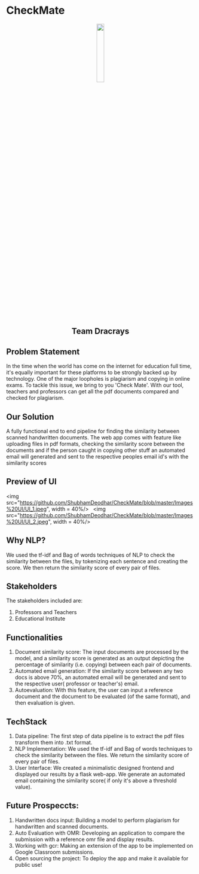 # CheckMate
<p align="center">
<img src="https://github.com/ShubhamDeodhar/CheckMate/blob/master/image.jpg" width=20%/>


<h2 align="center">Team Dracrays</h2>

## Problem Statement

In the time when the world has come on the internet for education full time, it's equally important for these platforms to be strongly backed up by technology. One of the major loopholes is plagiarism and copying in online exams. To tackle this issue, we bring to you 'Check Mate'. 
With our tool, teachers and professors can get all the pdf documents compared and checked for plagiarism. 

## Our Solution

A fully functional end to end pipeline for finding the similarity between scanned handwritten documents. The web app comes with feature like uploading files in pdf formats, checking the similarity score between the documents and if the person caught in copying other stuff an automated email will generated and sent to the respective peoples email id's with the similarity scores

## Preview of UI

<img src="https://github.com/ShubhamDeodhar/CheckMate/blob/master/Images%20UI/UI_1.jpeg", width = 40%/> &nbsp;
<img src="https://github.com/ShubhamDeodhar/CheckMate/blob/master/Images%20UI/UI_2.jpeg", width = 40%/> 



## Why NLP?

We used the tf-idf and Bag of words techniques of NLP to check the similarity between the files, by tokenizing each sentence and creating the score.
We then return the similarity score of every pair of files.

## Stakeholders 

The stakeholders included are:
1. Professors and Teachers
2. Educational Institute

## Functionalities

1. Document similarity score:
The input documents are processed by the model, and a similarity score is generated as an output depicting the percentage of similarity (i.e. copying) between each pair of documents.
2. Automated email generation:
If the similarity score between any two docs is above 70%, an automated email will be generated and sent to the respective user( professor or teacher's) email.
3. Autoevaluation:
With this feature, the user can input a reference document and the document to be evaluated (of the same format), and then evaluation is given.

## TechStack

1. Data pipeline: The first step of data pipeline is to extract the pdf files transform them into .txt format.
2. NLP Implementation: We used the tf-idf and Bag of words techniques to check the similarity between the files.
We return the similarity score of every pair of files.
3. User Interface: We created a minimalistic designed frontend and displayed our results by a flask web-app.
We generate an automated email containing the similarity score( if only it's above a threshold value).

## Future Prospeccts:

1. Handwritten docs input:
Building a model to perform plagiarism for handwritten and scanned documents. 
2. Auto Evaluation with OMR:
Developing an application to compare the submission with a reference omr file and display results.
3. Working with gcr:
Making an extension of the app to be implemented on Google Classroom submissions.
4. Open sourcing the project:
To deploy the app and make it available for public use!

